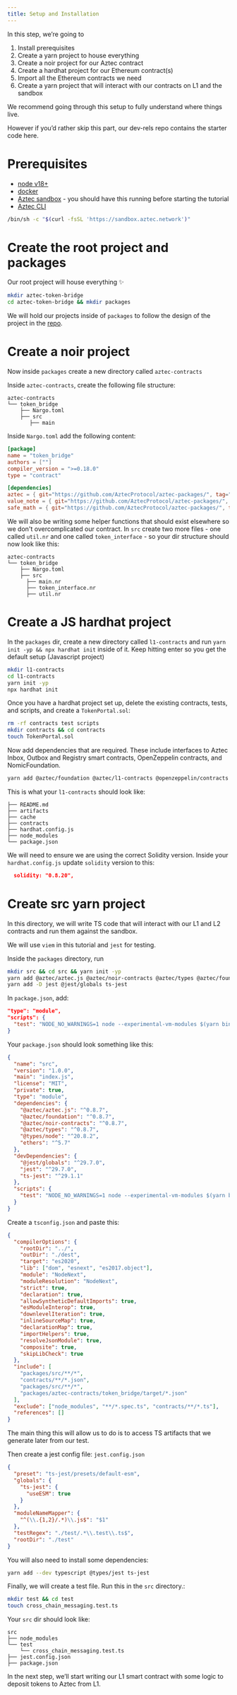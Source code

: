 ```yaml
---
title: Setup and Installation
---
```


In this step, we’re going to

1. Install prerequisites
2. Create a yarn project to house everything
3. Create a noir project for our Aztec contract
4. Create a hardhat project for our Ethereum contract(s)
5. Import all the Ethereum contracts we need
6. Create a yarn project that will interact with our contracts on L1 and the sandbox

We recommend going through this setup to fully understand where things live.

However if you’d rather skip this part, our dev-rels repo contains the starter code here.

# Prerequisites

- [node v18+](https://github.com/tj/n)
- [docker](https://docs.docker.com/)
- [Aztec sandbox](https://docs.aztec.network/dev_docs/getting_started/sandbox) - you should have this running before starting the tutorial
- [Aztec CLI](../../getting_started/quickstart.md)

```bash
/bin/sh -c "$(curl -fsSL 'https://sandbox.aztec.network')"
```

# Create the root project and packages

Our root project will house everything ✨

```bash
mkdir aztec-token-bridge
cd aztec-token-bridge && mkdir packages
```

We will hold our projects inside of `packages` to follow the design of the project in the [repo](https://github.com/AztecProtocol/dev-rel/tree/main/tutorials/token-bridge-e2e).

# Create a noir project

Now inside `packages` create a new directory called `aztec-contracts`

Inside `aztec-contracts`, create the following file structure:

```tree
aztec-contracts
└── token_bridge
    ├── Nargo.toml
    ├── src
       ├── main
```

Inside `Nargo.toml` add the following content:

```toml
[package]
name = "token_bridge"
authors = [""]
compiler_version = ">=0.18.0"
type = "contract"

[dependencies]
aztec = { git="https://github.com/AztecProtocol/aztec-packages/", tag="#include_aztec_version", directory="yarn-project/aztec-nr/aztec" }
value_note = { git="https://github.com/AztecProtocol/aztec-packages/", tag="#include_aztec_version", directory="yarn-project/aztec-nr/value-note"}
safe_math = { git="https://github.com/AztecProtocol/aztec-packages/", tag="#include_aztec_version", directory="yarn-project/aztec-nr/safe-math"}
```

We will also be writing some helper functions that should exist elsewhere so we don't overcomplicated our contract. In `src` create two more files - one called `util.nr` and one called `token_interface` - so your dir structure should now look like this:

```tree
aztec-contracts
└── token_bridge
    ├── Nargo.toml
    ├── src
      ├── main.nr
      ├── token_interface.nr
      ├── util.nr
```

# Create a JS hardhat project

In the `packages` dir, create a new directory called `l1-contracts` and run `yarn init -yp &&
npx hardhat init` inside of it. Keep hitting enter so you get the default setup (Javascript project)

```bash
mkdir l1-contracts
cd l1-contracts
yarn init -yp
npx hardhat init
```

Once you have a hardhat project set up, delete the existing contracts, tests, and scripts, and create a `TokenPortal.sol`:

```bash
rm -rf contracts test scripts
mkdir contracts && cd contracts
touch TokenPortal.sol
```

Now add dependencies that are required. These include interfaces to Aztec Inbox, Outbox and Registry smart contracts, OpenZeppelin contracts, and NomicFoundation.

```bash
yarn add @aztec/foundation @aztec/l1-contracts @openzeppelin/contracts && yarn add --dev @nomicfoundation/hardhat-network-helpers @nomicfoundation/hardhat-chai-matchers @nomiclabs/hardhat-ethers @nomiclabs/hardhat-etherscan @types/chai @types/mocha @typechain/ethers-v5 @typechain/hardhat chai hardhat-gas-reporter solidity-coverage ts-node typechain typescript

```

This is what your `l1-contracts` should look like:

```tree
├── README.md
├── artifacts
├── cache
├── contracts
├── hardhat.config.js
├── node_modules
└── package.json
```

We will need to ensure we are using the correct Solidity version. Inside your `hardhat.config.js` update `solidity` version to this:

```json
  solidity: "0.8.20",
```

# Create src yarn project

In this directory, we will write TS code that will interact with our L1 and L2 contracts and run them against the sandbox.

We will use `viem` in this tutorial and `jest` for testing.

Inside the `packages` directory, run

```bash
mkdir src && cd src && yarn init -yp
yarn add @aztec/aztec.js @aztec/noir-contracts @aztec/types @aztec/foundation @aztec/l1-artifacts viem "@types/node@^20.8.2"
yarn add -D jest @jest/globals ts-jest
```

In `package.json`, add:

```json
"type": "module",
"scripts": {
  "test": "NODE_NO_WARNINGS=1 node --experimental-vm-modules $(yarn bin jest)"
}
```

Your `package.json` should look something like this:

```json
{
  "name": "src",
  "version": "1.0.0",
  "main": "index.js",
  "license": "MIT",
  "private": true,
  "type": "module",
  "dependencies": {
    "@aztec/aztec.js": "^0.8.7",
    "@aztec/foundation": "^0.8.7",
    "@aztec/noir-contracts": "^0.8.7",
    "@aztec/types": "^0.8.7",
    "@types/node": "^20.8.2",
    "ethers": "^5.7"
  },
  "devDependencies": {
    "@jest/globals": "^29.7.0",
    "jest": "^29.7.0",
    "ts-jest": "^29.1.1"
  },
  "scripts": {
    "test": "NODE_NO_WARNINGS=1 node --experimental-vm-modules $(yarn bin jest)"
  }
}
```

Create a `tsconfig.json` and paste this:

```json
{
  "compilerOptions": {
    "rootDir": "../",
    "outDir": "./dest",
    "target": "es2020",
    "lib": ["dom", "esnext", "es2017.object"],
    "module": "NodeNext",
    "moduleResolution": "NodeNext",
    "strict": true,
    "declaration": true,
    "allowSyntheticDefaultImports": true,
    "esModuleInterop": true,
    "downlevelIteration": true,
    "inlineSourceMap": true,
    "declarationMap": true,
    "importHelpers": true,
    "resolveJsonModule": true,
    "composite": true,
    "skipLibCheck": true
  },
  "include": [
    "packages/src/**/*",
    "contracts/**/*.json",
    "packages/src/**/*",
    "packages/aztec-contracts/token_bridge/target/*.json"
  ],
  "exclude": ["node_modules", "**/*.spec.ts", "contracts/**/*.ts"],
  "references": []
}
```

The main thing this will allow us to do is to access TS artifacts that we generate later from our test.

Then create a jest config file: `jest.config.json`

```json
{
  "preset": "ts-jest/presets/default-esm",
  "globals": {
    "ts-jest": {
      "useESM": true
    }
  },
  "moduleNameMapper": {
    "^(\\.{1,2}/.*)\\.js$": "$1"
  },
  "testRegex": "./test/.*\\.test\\.ts$",
  "rootDir": "./test"
}
```

You will also need to install some dependencies:

```bash
yarn add --dev typescript @types/jest ts-jest
```

Finally, we will create a test file. Run this in the `src` directory.:

```bash
mkdir test && cd test
touch cross_chain_messaging.test.ts
```

Your `src` dir should look like:

```tree
src
├── node_modules
└── test
    └── cross_chain_messaging.test.ts
├── jest.config.json
├── package.json
```

In the next step, we’ll start writing our L1 smart contract with some logic to deposit tokens to Aztec from L1.
